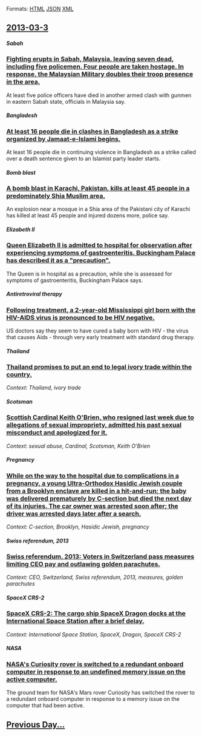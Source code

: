 
Formats: [HTML](2013/03/3/index.html)  [JSON](2013/03/3/index.json)  [XML](2013/03/3/index.xml)  

## [2013-03-3](/news/2013/03/3/index.md)

##### Sabah
### [Fighting erupts in Sabah, Malaysia, leaving seven dead, including five policemen. Four people are taken hostage. In response, the Malaysian Military doubles their troop presence in the area. ](/news/2013/03/3/fighting-erupts-in-sabah-malaysia-leaving-seven-dead-including-five-policemen-four-people-are-taken-hostage-in-response-the-malaysian.md)
At least five police officers have died in another armed clash with gunmen in eastern Sabah state, officials in Malaysia say.

##### Bangladesh
### [At least 16 people die in clashes in Bangladesh as a strike organized by Jamaat-e-Islami begins. ](/news/2013/03/3/at-least-16-people-die-in-clashes-in-bangladesh-as-a-strike-organized-by-jamaat-e-islami-begins.md)
At least 16 people die in continuing violence in Bangladesh as a strike called over a death sentence given to an Islamist party leader starts.

##### Bomb blast
### [A bomb blast in Karachi, Pakistan, kills at least 45 people in a predominately Shia Muslim area. ](/news/2013/03/3/a-bomb-blast-in-karachi-pakistan-kills-at-least-45-people-in-a-predominately-shia-muslim-area.md)
An explosion near a mosque in a Shia area of the Pakistani city of Karachi has killed at least 45 people and injured dozens more, police say.

##### Elizabeth II
### [Queen Elizabeth II is admitted to hospital for observation after experiencing symptoms of gastroenteritis. Buckingham Palace has described it as a "precaution". ](/news/2013/03/3/queen-elizabeth-ii-is-admitted-to-hospital-for-observation-after-experiencing-symptoms-of-gastroenteritis-buckingham-palace-has-described-i.md)
The Queen is in hospital as a precaution, while she is assessed for symptoms of gastroenteritis, Buckingham Palace says.

##### Antiretroviral therapy
### [Following treatment, a 2-year-old Mississippi girl born with the HIV-AIDS virus is pronounced to be HIV negative. ](/news/2013/03/3/following-treatment-a-2-year-old-mississippi-girl-born-with-the-hiv-aids-virus-is-pronounced-to-be-hiv-negative.md)
US doctors say they seem to have cured a baby born with HIV - the virus that causes Aids - through very early treatment with standard drug therapy.

##### Thailand
### [Thailand promises to put an end to legal ivory trade within the country. ](/news/2013/03/3/thailand-promises-to-put-an-end-to-legal-ivory-trade-within-the-country.md)
_Context: Thailand, ivory trade_

##### Scotsman
### [Scottish Cardinal Keith O'Brien, who resigned last week due to allegations of sexual impropriety, admitted his past sexual misconduct and apologized for it. ](/news/2013/03/3/scottish-cardinal-keith-o-brien-who-resigned-last-week-due-to-allegations-of-sexual-impropriety-admitted-his-past-sexual-misconduct-and-ap.md)
_Context: sexual abuse, Cardinal, Scotsman, Keith O'Brien_

##### Pregnancy
### [While on the way to the hospital due to complications in a pregnancy, a young Ultra-Orthodox Hasidic Jewish couple from a Brooklyn enclave are killed in a hit-and-run; the baby was delivered prematurely by C-section but died the next day of its injuries. The car owner was arrested soon after; the driver was arrested days later after a search. ](/news/2013/03/3/while-on-the-way-to-the-hospital-due-to-complications-in-a-pregnancy-a-young-ultra-orthodox-hasidic-jewish-couple-from-a-brooklyn-enclave-a.md)
_Context: C-section, Brooklyn, Hasidic Jewish, pregnancy_

##### Swiss referendum, 2013
### [Swiss referendum, 2013: Voters in Switzerland pass measures limiting CEO pay and outlawing golden parachutes. ](/news/2013/03/3/swiss-referendum-2013-voters-in-switzerland-pass-measures-limiting-ceo-pay-and-outlawing-golden-parachutes.md)
_Context: CEO, Switzerland, Swiss referendum, 2013, measures, golden parachutes_

##### SpaceX CRS-2
### [SpaceX CRS-2: The cargo ship SpaceX Dragon docks at the International Space Station after a brief delay. ](/news/2013/03/3/spacex-crs-2-the-cargo-ship-spacex-dragon-docks-at-the-international-space-station-after-a-brief-delay.md)
_Context: International Space Station, SpaceX, Dragon, SpaceX CRS-2_

##### NASA
### [NASA's Curiosity rover is switched to a redundant onboard computer in response to an undefined memory issue on the active computer. ](/news/2013/03/3/nasa-s-curiosity-rover-is-switched-to-a-redundant-onboard-computer-in-response-to-an-undefined-memory-issue-on-the-active-computer.md)
The ground team for NASA&#039;s Mars rover Curiosity has switched the rover to a redundant onboard computer in response to a memory issue on the computer that had been active.

## [Previous Day...](/news/2013/03/2/index.md)

